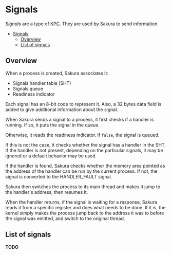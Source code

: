 # Signals

*Signals* are a type of [KPC](./kpc.md).
They are used by Sakura to send information.

- [Signals](#signals)
  - [Overview](#overview)
  - [List of signals](#list-of-signals)

## Overview

When a process is created, Sakura associates it:

- Signals handler table (SHT)
- Signals queue
- Readiness indicator

Each signal has an 8-bit code to represent it.
Also, a 32 bytes data field is added to give additional
information about the signal.

When Sakura sends a signal to a process, it first checks
if a handler is running. If so, it puts the signal in the queue.

Otherwise, it reads the readiness indicator. If `false`, the signal is queued.

If this is not the case, it checks whether the signal has a handler in the SHT.
If the handler is not present, depending on the particular signals, it may be
ignored or a default behavior may be used.

If the handler is found, Sakura checks whether the memory area pointed as
the address of the handler can be run by the current process.
If not, the signal is converted to the HANDLER_FAULT signal.

Sakura then switches the process to its main thread and makes it jump
to the handler's address, then resumes it.

When the handler returns, if the signal is waiting for a response,
Sakura reads it from a specific register and does what needs to be done.
If it is, the kernel simply makes the process jump back to the address it
was to before the signal was emitted, and switch to the original thread.

## List of signals

**TODO**
